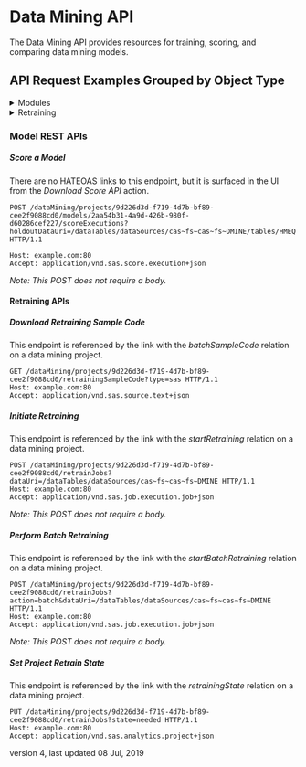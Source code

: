 # Data Mining API
The Data Mining API provides resources for training, scoring, and comparing data mining models.

## API Request Examples Grouped by Object Type

<details>
<summary>Modules</summary>

* [Score a Model](#ScoreModel)
</details>

<details>
<summary>Retraining</summary>

* [Download Retraining Sample Code](#DownloadRetrainingSampleCode)
* [Initiate Retraining](#InitiateRetraining)
* [Perform Batch Retraining](#PerformBatchRetraining)
* [Set Project Retrain State](#SetProjectRetrainState)
</details>

### Model REST APIs

##### <a name='ScoreModel'>Score a Model</a>
There are no HATEOAS links to this endpoint, but it is surfaced in the UI from the *Download Score API* action.
```
POST /dataMining/projects/9d226d3d-f719-4d7b-bf89-cee2f9088cd0/models/2aa54b31-4a9d-426b-980f-d60286cef227/scoreExecutions?holdoutDataUri=/dataTables/dataSources/cas~fs~cas~fs~DMINE/tables/HMEQ HTTP/1.1

Host: example.com:80
Accept: application/vnd.sas.score.execution+json
```
*Note: This POST does not require a body.*

####  Retraining APIs
##### <a name='DownloadRetrainingSampleCode'>Download Retraining Sample Code</a>
This endpoint is referenced by the link with the *batchSampleCode* relation on a data mining project.
```
GET /dataMining/projects/9d226d3d-f719-4d7b-bf89-cee2f9088cd0/retrainingSampleCode?type=sas HTTP/1.1
Host: example.com:80
Accept: application/vnd.sas.source.text+json
```

##### <a name='InitiateRetraining'>Initiate Retraining</a>
This endpoint is referenced by the link with the *startRetraining* relation on a data mining project.
```
POST /dataMining/projects/9d226d3d-f719-4d7b-bf89-cee2f9088cd0/retrainJobs?dataUri=/dataTables/dataSources/cas~fs~cas~fs~DMINE HTTP/1.1
Host: example.com:80
Accept: application/vnd.sas.job.execution.job+json
```
*Note: This POST does not require a body.*

##### <a name='PerformBatchRetraining'>Perform Batch Retraining</a>
This endpoint is referenced by the link with the *startBatchRetraining* relation on a data mining project.
```
POST /dataMining/projects/9d226d3d-f719-4d7b-bf89-cee2f9088cd0/retrainJobs?action=batch&dataUri=/dataTables/dataSources/cas~fs~cas~fs~DMINE HTTP/1.1
Host: example.com:80
Accept: application/vnd.sas.job.execution.job+json
```
*Note: This POST does not require a body.*

##### <a name='SetProjectRetrainState'>Set Project Retrain State</a>
This endpoint is referenced by the link with the *retrainingState* relation on a data mining project.

```
PUT /dataMining/projects/9d226d3d-f719-4d7b-bf89-cee2f9088cd0/retrainJobs?state=needed HTTP/1.1
Host: example.com:80
Accept: application/vnd.sas.analytics.project+json
```

version 4, last updated 08 Jul, 2019
